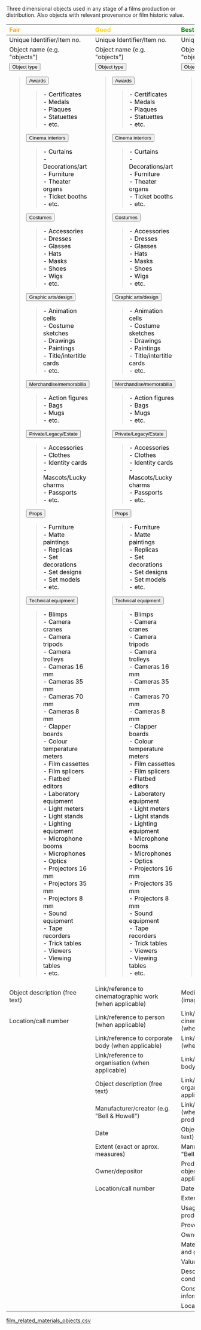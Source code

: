 
Three dimensional objects used in any stage of a films production or distribution. Also objects with relevant provenance or film historic value.

| <span style="color:orange"><b>Fair</b></span>| <span style="color:gold"><b>Good</b></span>  | <span style="color:green"><b> Best practice</b></span>  |
|:------------------------------------------------|:-------------------------------------------------|:-----------------------------------------------------------------------|
| <tspan title="An identifier that is guaranteed to be unique among all identifiers used for specific objects or entities and for a specific purpose. A unique identifier could be a code or a sequence number.">Unique Identifier/Item no.</tspan>   | <tspan title="An identifier that is guaranteed to be unique among all identifiers used for specific objects or entities and for a specific purpose. A unique identifier could be a code or a sequence number.">Unique Identifier/Item no.</tspan>  | <tspan title="An identifier that is guaranteed to be unique among all identifiers used for specific objects or entities and for a specific purpose. A unique identifier could be a code or a sequence number.">Unique Identifier/Item no.</tspan> |
| <tspan title="General category of an item.">Object name (e.g. "objects")</tspan> | <tspan title="General category of an item.">Object name (e.g. "objects")</tspan>  | <tspan title="General category of an item.">Object name (e.g. "objects")</tspan>   |
| <div class="collapsible"><button class="collapsible-btn"><tspan title="Specific category of an item.">Object type</tspan></button><div class="collapsible-content"><blockquote style='color:black'><div class="collapsible"><button class="collapsible-btn"><tspan title="Physical object used for awarding a films or an agent.">Awards</tspan></button><div class="collapsible-content"><blockquote style='color:black'>- Certificates<br>- Medals<br>- Plaques<br>- Statuettes<br>- etc.</blockquote></div></div><div class="collapsible"><button class="collapsible-btn">Cinema interiors</button><div class="collapsible-content"><blockquote style='color:black'>- Curtains<br>- Decorations/art<br>- Furniture<br>- Theater organs<br>- Ticket booths<br>- etc.</blockquote></div></div><div class="collapsible"><button class="collapsible-btn"><tspan title="Clothes or accessories used on screen in a film.">Costumes</tspan></button><div class="collapsible-content"><blockquote style='color:black'>- Accessories<br>- Dresses<br>- Glasses<br>- Hats<br>- Masks<br>- Shoes<br>- Wigs<br>- etc.</blockquote></div></div><div class="collapsible"><button class="collapsible-btn">Graphic arts/design</button><div class="collapsible-content"><blockquote style='color:black'>- Animation cells<br>- Costume sketches<br>- Drawings<br>- Paintings<br>- Title/intertitle cards<br>- etc.</blockquote></div></div><div class="collapsible"><button class="collapsible-btn"><tspan title="Item produced to promote a film and/or it's characters and agents. Item kept or collected because of it's associations with a film or an agent.">Merchandise/memorabilia</tspan></button><div class="collapsible-content"><blockquote style='color:black'>- Action figures<br>- Bags<br>- Mugs<br>- etc.</blockquote></div></div><div class="collapsible"><button class="collapsible-btn">Private/Legacy/Estate</button><div class="collapsible-content"><blockquote style='color:black'>- Accessories<br>- Clothes<br>- Identity cards<br>- Mascots/Lucky charms<br>- Passports<br>- etc.</blockquote></div></div><div class="collapsible"><button class="collapsible-btn"><tspan title="Object used on screen in a film.">Props</tspan></button><div class="collapsible-content"><blockquote style='color:black'>- Furniture<br>- Matte paintings<br>- Replicas<br>- Set decorations<br>- Set designs<br>- Set models<br>- etc.</blockquote></div></div><div class="collapsible"><button class="collapsible-btn"><tspan title="Item used in the (technical) production or screening of a film.">Technical equipment</tspan></button><div class="collapsible-content"><blockquote style='color:black'>- Blimps<br>- Camera cranes<br>- Camera tripods<br>- Camera trolleys<br>- Cameras 16 mm<br>- Cameras 35 mm<br>- Cameras 70 mm<br>- Cameras 8 mm<br>- Clapper boards<br>- Colour temperature meters<br>- Film cassettes<br>- Film splicers<br>- Flatbed editors<br>- Laboratory equipment<br>- Light meters<br>- Light stands<br>- Lighting equipment<br>- Microphone booms<br>- Microphones<br>- Optics<br>- Projectors 16 mm<br>- Projectors 35 mm<br>- Projectors 8 mm<br>- Sound equipment<br>- Tape recorders<br>- Trick tables<br>- Viewers<br>- Viewing tables<br>- etc.</blockquote></div></div></blockquote></div></div> | <div class="collapsible"><button class="collapsible-btn"><tspan title="Specific category of an item.">Object type</tspan></button><div class="collapsible-content"><blockquote style='color:black'><div class="collapsible"><button class="collapsible-btn"><tspan title="Physical object used for awarding a films or an agent.">Awards</tspan></button><div class="collapsible-content"><blockquote style='color:black'>- Certificates<br>- Medals<br>- Plaques<br>- Statuettes<br>- etc.</blockquote></div></div><div class="collapsible"><button class="collapsible-btn">Cinema interiors</button><div class="collapsible-content"><blockquote style='color:black'>- Curtains<br>- Decorations/art<br>- Furniture<br>- Theater organs<br>- Ticket booths<br>- etc.</blockquote></div></div><div class="collapsible"><button class="collapsible-btn"><tspan title="Clothes or accessories used on screen in a film.">Costumes</tspan></button><div class="collapsible-content"><blockquote style='color:black'>- Accessories<br>- Dresses<br>- Glasses<br>- Hats<br>- Masks<br>- Shoes<br>- Wigs<br>- etc.</blockquote></div></div><div class="collapsible"><button class="collapsible-btn">Graphic arts/design</button><div class="collapsible-content"><blockquote style='color:black'>- Animation cells<br>- Costume sketches<br>- Drawings<br>- Paintings<br>- Title/intertitle cards<br>- etc.</blockquote></div></div><div class="collapsible"><button class="collapsible-btn"><tspan title="Item produced to promote a film and/or it's characters and agents. Item kept or collected because of it's associations with a film or an agent.">Merchandise/memorabilia</tspan></button><div class="collapsible-content"><blockquote style='color:black'>- Action figures<br>- Bags<br>- Mugs<br>- etc.</blockquote></div></div><div class="collapsible"><button class="collapsible-btn">Private/Legacy/Estate</button><div class="collapsible-content"><blockquote style='color:black'>- Accessories<br>- Clothes<br>- Identity cards<br>- Mascots/Lucky charms<br>- Passports<br>- etc.</blockquote></div></div><div class="collapsible"><button class="collapsible-btn"><tspan title="Object used on screen in a film.">Props</tspan></button><div class="collapsible-content"><blockquote style='color:black'>- Furniture<br>- Matte paintings<br>- Replicas<br>- Set decorations<br>- Set designs<br>- Set models<br>- etc.</blockquote></div></div><div class="collapsible"><button class="collapsible-btn"><tspan title="Item used in the (technical) production or screening of a film.">Technical equipment</tspan></button><div class="collapsible-content"><blockquote style='color:black'>- Blimps<br>- Camera cranes<br>- Camera tripods<br>- Camera trolleys<br>- Cameras 16 mm<br>- Cameras 35 mm<br>- Cameras 70 mm<br>- Cameras 8 mm<br>- Clapper boards<br>- Colour temperature meters<br>- Film cassettes<br>- Film splicers<br>- Flatbed editors<br>- Laboratory equipment<br>- Light meters<br>- Light stands<br>- Lighting equipment<br>- Microphone booms<br>- Microphones<br>- Optics<br>- Projectors 16 mm<br>- Projectors 35 mm<br>- Projectors 8 mm<br>- Sound equipment<br>- Tape recorders<br>- Trick tables<br>- Viewers<br>- Viewing tables<br>- etc.</blockquote></div></div></blockquote></div></div> | <div class="collapsible"><button class="collapsible-btn"><tspan title="Specific category of an item.">Object type</tspan></button><div class="collapsible-content"><blockquote style='color:black'><div class="collapsible"><button class="collapsible-btn"><tspan title="Physical object used for awarding a films or an agent.">Awards</tspan></button><div class="collapsible-content"><blockquote style='color:black'>- Certificates<br>- Medals<br>- Plaques<br>- Statuettes<br>- etc.</blockquote></div></div><div class="collapsible"><button class="collapsible-btn">Cinema interiors</button><div class="collapsible-content"><blockquote style='color:black'>- Curtains<br>- Decorations/art<br>- Furniture<br>- Theater organs<br>- Ticket booths<br>- etc.</blockquote></div></div><div class="collapsible"><button class="collapsible-btn"><tspan title="Clothes or accessories used on screen in a film.">Costumes</tspan></button><div class="collapsible-content"><blockquote style='color:black'>- Accessories<br>- Dresses<br>- Glasses<br>- Hats<br>- Masks<br>- Shoes<br>- Wigs<br>- etc.</blockquote></div></div><div class="collapsible"><button class="collapsible-btn">Graphic arts/design</button><div class="collapsible-content"><blockquote style='color:black'>- Animation cells<br>- Costume sketches<br>- Drawings<br>- Paintings<br>- Title/intertitle cards<br>- etc.</blockquote></div></div><div class="collapsible"><button class="collapsible-btn"><tspan title="Item produced to promote a film and/or it's characters and agents. Item kept or collected because of it's associations with a film or an agent.">Merchandise/memorabilia</tspan></button><div class="collapsible-content"><blockquote style='color:black'>- Action figures<br>- Bags<br>- Mugs<br>- etc.</blockquote></div></div><div class="collapsible"><button class="collapsible-btn">Private/Legacy/Estate</button><div class="collapsible-content"><blockquote style='color:black'>- Accessories<br>- Clothes<br>- Identity cards<br>- Mascots/Lucky charms<br>- Passports<br>- etc.</blockquote></div></div><div class="collapsible"><button class="collapsible-btn"><tspan title="Object used on screen in a film.">Props</tspan></button><div class="collapsible-content"><blockquote style='color:black'>- Furniture<br>- Matte paintings<br>- Replicas<br>- Set decorations<br>- Set designs<br>- Set models<br>- etc.</blockquote></div></div><div class="collapsible"><button class="collapsible-btn"><tspan title="Item used in the (technical) production or screening of a film.">Technical equipment</tspan></button><div class="collapsible-content"><blockquote style='color:black'>- Blimps<br>- Camera cranes<br>- Camera tripods<br>- Camera trolleys<br>- Cameras 16 mm<br>- Cameras 35 mm<br>- Cameras 70 mm<br>- Cameras 8 mm<br>- Clapper boards<br>- Colour temperature meters<br>- Film cassettes<br>- Film splicers<br>- Flatbed editors<br>- Laboratory equipment<br>- Light meters<br>- Light stands<br>- Lighting equipment<br>- Microphone booms<br>- Microphones<br>- Optics<br>- Projectors 16 mm<br>- Projectors 35 mm<br>- Projectors 8 mm<br>- Sound equipment<br>- Tape recorders<br>- Trick tables<br>- Viewers<br>- Viewing tables<br>- etc.</blockquote></div></div></blockquote></div></div> |
| Object description (free text)   | Link/reference to cinematographic work (when applicable)   | <tspan title="Link (or reference) to a digital reproduction of item.">Media reference (images/scans)</tspan> |
| <tspan title="A number, letter, symbol or combination, indicating the specific location of an object.">Location/call number</tspan> | Link/reference to person (when applicable) | Link/reference to cinematographic work (when applicable) |
|  | Link/reference to corporate body (when applicable)   | Link/reference to person (when applicable) |
|  | Link/reference to organisation (when applicable) | Link/reference to corporate body (when applicable) |
|  | Object description (free text)   | Link/reference to organisation (when applicable)   |
|  | Manufacturer/creator  (e.g. "Bell & Howell") | Link/reference to event (when applicable) (e.g. production events) |
|  | Date | Object description (free text) |
|  | Extent (exact or aprox. measures)| Manufacturer/creator  (e.g. "Bell & Howell")   |
|  | Owner/depositor  | <tspan title="Manufacturer's object or serial number.">Product no (manufacturer's object number) (when applicable)</tspan>|
|  | <tspan title="A number, letter, symbol or combination, indicating the specific location of an object.">Location/call number</tspan> | Date   |
|  |  | Extent/size/weight (exact)|
|  |  | <tspan title="How an item was used. For instance where in the process.">Usage (e.g. "post-production")</tspan> |
|  |  | <tspan title="The chronology of the ownership, custody or location of a historical object.">Provenance/object history </tspan> |
|  |  | Owner/depositor|
|  |  | <tspan title="Type of still image (print, negative etc.).">Material type (e.g. "Metal and glass")</tspan> |
|  |  | <tspan title="Expected market value of an item.">Value (insurance value)</tspan>|
|  |  | Description of physical condition  |
|  |  | Conservation/treatment information |
|  | | <tspan title="A number, letter, symbol or combination, indicating the specific location of an object.">Location/call number</tspan> |



<script>
    document.addEventListener("DOMContentLoaded", function() {
    var collapsibleBtns = document.querySelectorAll('.collapsible-btn');
    
    collapsibleBtns.forEach(function(btn) {
        btn.addEventListener('click', function() {
            var content = this.nextElementSibling;
            if (content.style.display === "block") {
                content.style.display = "none";
            } else {
                content.style.display = "block";
            }
        });
    });
});
</script>

<a href="../film_related_materials_objects.csv" download><u>film_related_materials_objects.csv</u></a>
